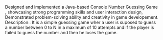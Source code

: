 Designed and implemented a Java-based Console Number Guessing Game , showcasing strong programming skills and user interaction design, Demonstrated problem-solving ability and creativity in game developement.
Description : It is a simple guessing game wher a user is suposed to guess a number between 0 to N in a maximum of 10 attempts and if the player is failed to guess the number and then he loses the game.
